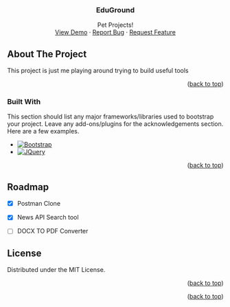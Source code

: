 <div id="top"></div>

<!-- PROJECT LOGO -->
<br />
  <h3 align="center">EduGround</h3>

  <p align="center">
    Pet Projects!
    <br />
    <a href="https://eduground.netlify.app/">View Demo</a>
    ·
    <a href="https://github.com/GovindProMax/EduGround/issues">Report Bug</a>
    ·
    <a href="https://github.com/GovindProMax/EduGround/issues">Request Feature</a>
  </p>
</div>

<!-- ABOUT THE PROJECT -->
## About The Project

This project is just me playing around trying to build useful tools

<p align="right">(<a href="#top">back to top</a>)</p>



### Built With

This section should list any major frameworks/libraries used to bootstrap your project. Leave any add-ons/plugins for the acknowledgements section. Here are a few examples.

* [![Bootstrap][Bootstrap.com]][Bootstrap-url]
* [![JQuery][JQuery.com]][JQuery-url]

<p align="right">(<a href="#top">back to top</a>)</p>


<!-- ROADMAP -->
## Roadmap

- [x] Postman Clone
- [x] News API Search tool
- [ ] DOCX TO PDF Converter



<!-- LICENSE -->
## License

Distributed under the MIT License.

<p align="right">(<a href="#top">back to top</a>)</p>







<p align="right">(<a href="#top">back to top</a>)</p>



<!-- MARKDOWN LINKS & IMAGES -->
<!-- https://www.markdownguide.org/basic-syntax/#reference-style-links -->
[product-screenshot]: images/screenshot.png
[Bootstrap.com]: https://img.shields.io/badge/Bootstrap-563D7C?style=for-the-badge&logo=bootstrap&logoColor=white
[Bootstrap-url]: https://getbootstrap.com
[JQuery.com]: https://img.shields.io/badge/jQuery-0769AD?style=for-the-badge&logo=jquery&logoColor=white
[JQuery-url]: https://jquery.com

